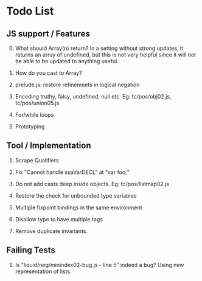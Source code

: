 Todo List
=========

JS support / Features
---------------------

0.  What should Array(n) return? 
    In a setting without strong updates, it returns an array of undefined, but
    this is not very helpful since it will not be able to be updated to anything
    useful.

1.  How do you cast to Array? 

2.  prelude.js: restore refinemnets in logical negation

3.  Encoding truthy, falsy, undefined, null etc.
    Eg: tc/pos/obj02.js, tc/pos/union05.js

4.  For/while loops

5.  Prototyping


Tool / Implementation
---------------------
1.  Scrape Qualifiers

2.  Fix "Cannot handle ssaVarDECL" at "var foo;"

3.  Do not add casts deep inside objects.
    Eg: tc/pos/listmap02.js 

4.  Restore the check for unbounded type variables

5.  Multiple fixpoint bindings in the same environment

6.  Disallow type to have multiple tags

7.  Remove duplicate invariants.


Failing Tests
-------------
1.  Is "liquid/neg/minindex02-bug.js - line 5" indeed a bug?
    Using new representation of lists.

